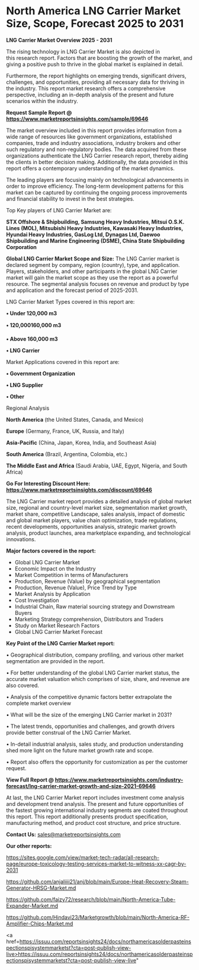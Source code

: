 # North America LNG Carrier Market Size, Scope, Forecast 2025 to 2031

<Strong> LNG Carrier Market Overview 2025 - 2031</strong>

The rising technology in LNG Carrier Market is also depicted in this research report. Factors that are boosting the growth of the market, and giving a positive push to thrive in the global market is explained in detail.

Furthermore, the report highlights on emerging trends, significant drivers, challenges, and opportunities, providing all necessary data for thriving in the industry. This report market research offers a comprehensive perspective, including an in-depth analysis of the present and future scenarios within the industry.

<strong>Request Sample Report @ <a href=https://www.marketreportsinsights.com/sample/69646>https://www.marketreportsinsights.com/sample/69646</a></strong>

The market overview included in this report provides information from a wide range of resources like government organizations, established companies, trade and industry associations, industry brokers and other such regulatory and non-regulatory bodies. The data acquired from these organizations authenticate the LNG Carrier research report, thereby aiding the clients in better decision making. Additionally, the data provided in this report offers a contemporary understanding of the market dynamics.

The leading players are focusing mainly on technological advancements in order to improve efficiency. The long-term development patterns for this market can be captured by continuing the ongoing process improvements and financial stability to invest in the best strategies.

Top Key players of LNG Carrier Market are:

<strong>STX Offshore & Shipbuilding, Samsung Heavy Industries, Mitsui O.S.K. Lines (MOL), Mitsubishi Heavy Industries, Kawasaki Heavy Industries, Hyundai Heavy Industries, GasLog Ltd, Dynagas Ltd, Daewoo Shipbuilding and Marine Engineering (DSME), China State Shipbuilding Corporation</strong>

<strong><b>Global LNG Carrier Market Scope and Size:</b></strong>
The LNG Carrier market is declared segment by company, region (country), type, and application. Players, stakeholders, and other participants in the global LNG Carrier market will gain the market scope as they use the report as a powerful resource. The segmental analysis focuses on revenue and product by type and application and the forecast period of 2025-2031.

LNG Carrier Market Types covered in this report are:

<strong>• Under 120,000 m3

• 120,000160,000 m3

• Above 160,000 m3

• LNG Carrier</strong>

Market Applications covered in this report are:

<strong>• Government Organization

• LNG Supplier

• Other</strong> 

Regional Analysis

<strong>North America</strong> (the United States, Canada, and Mexico)

<strong>Europe</strong> (Germany, France, UK, Russia, and Italy)

<strong>Asia-Pacific</strong> (China, Japan, Korea, India, and Southeast Asia)

<strong>South America</strong> (Brazil, Argentina, Colombia, etc.)

<strong>The Middle East and Africa</strong> (Saudi Arabia, UAE, Egypt, Nigeria, and South Africa)

<strong>Go For Interesting Discount Here: <a href=https://www.marketreportsinsights.com/discount/69646>https://www.marketreportsinsights.com/discount/69646</a></strong>

The LNG Carrier market report provides a detailed analysis of global market size, regional and country-level market size, segmentation market growth, market share, competitive Landscape, sales analysis, impact of domestic and global market players, value chain optimization, trade regulations, recent developments, opportunities analysis, strategic market growth analysis, product launches, area marketplace expanding, and technological innovations.

<strong><b>Major factors covered in the report:</b></strong>
<ul>
  <li>Global LNG Carrier Market </li>
  <li>Economic Impact on the Industry</li>
  <li>Market Competition in terms of Manufacturers</li>
  <li>Production, Revenue (Value) by geographical segmentation</li>
  <li>Production, Revenue (Value), Price Trend by Type</li>
  <li>Market Analysis by Application</li>
  <li>Cost Investigation</li>
  <li>Industrial Chain, Raw material sourcing strategy and Downstream Buyers</li>
  <li>Marketing Strategy comprehension, Distributors and Traders</li>
  <li>Study on Market Research Factors</li>
  <li>Global LNG Carrier Market Forecast</li>
</ul>

<strong><b>Key Point of the LNG Carrier Market report:</b></strong>

• Geographical distribution, company profiling, and various other market segmentation are provided in the report.

• For better understanding of the global LNG Carrier market status, the accurate market valuation which comprises of size, share, and revenue are also covered.

• Analysis of the competitive dynamic factors better extrapolate the complete market overview

• What will be the size of the emerging LNG Carrier market in 2031?

• The latest trends, opportunities and challenges, and growth drivers provide better construal of the LNG Carrier Market.

• In-detail industrial analysis, sales study, and production understanding shed more light on the future market growth rate and scope.

• Report also offers the opportunity for customization as per the customer request.

<strong><b>View Full Report @ <a href=https://www.marketreportsinsights.com/industry-forecast/lng-carrier-market-growth-and-size-2021-69646>https://www.marketreportsinsights.com/industry-forecast/lng-carrier-market-growth-and-size-2021-69646</a></b></strong>


At last, the LNG Carrier Market report includes investment come analysis and development trend analysis. The present and future opportunities of the fastest growing international industry segments are coated throughout this report. This report additionally presents product specification, manufacturing method, and product cost structure, and price structure.

<strong>Contact Us:</strong>
sales@marketreportsinsights.com

<strong>Our other reports:</strong>

<a href=https://sites.google.com/view/market-tech-radar/all-research-page/europe-toxicology-testing-services-market-to-witness-xx-cagr-by-2031>https://sites.google.com/view/market-tech-radar/all-research-page/europe-toxicology-testing-services-market-to-witness-xx-cagr-by-2031</a>

<a href=https://github.com/anjaliiii21/anj/blob/main/Europe-Heat-Recovery-Steam-Generator-HRSG-Market.md>https://github.com/anjaliiii21/anj/blob/main/Europe-Heat-Recovery-Steam-Generator-HRSG-Market.md</a>

<a href=https://github.com/faizy72/research/blob/main/North-America-Tube-Expander-Market.md>https://github.com/faizy72/research/blob/main/North-America-Tube-Expander-Market.md</a>

<a href=https://github.com/Hindavi23/Marketgrowth/blob/main/North-America-RF-Amplifier-Chips-Market.md>https://github.com/Hindavi23/Marketgrowth/blob/main/North-America-RF-Amplifier-Chips-Market.md</a>

<a href=https://issuu.com/reportsinsights24/docs/northamericasolderpasteinspectionspisystemmarketst?cta=post-publish-view-live>https://issuu.com/reportsinsights24/docs/northamericasolderpasteinspectionspisystemmarketst?cta=post-publish-view-live</a>"
